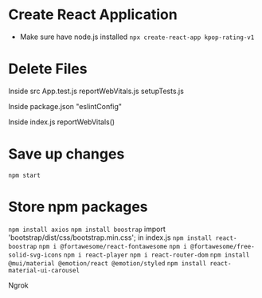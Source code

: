 # Create React Application
- Make sure have node.js installed
`npx create-react-app kpop-rating-v1`

# Delete Files
Inside src
App.test.js
reportWebVitals.js
setupTests.js

Inside package.json
"eslintConfig"

Inside index.js
reportWebVitals()

# Save up changes
`npm start`

# Store npm packages
`npm install axios`
`npm install boostrap` import 'bootstrap/dist/css/bootstrap.min.css'; in index.js
`npm install react-boostrap`
`npm i @fortawesome/react-fontawesome`
`npm i @fortawesome/free-solid-svg-icons`
`npm i react-player`
`npm i react-router-dom`
`npm install @mui/material @emotion/react @emotion/styled`
`npm install react-material-ui-carousel`


Ngrok




